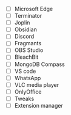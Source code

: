 - [ ]  Microsoft Edge
- [ ]  Terminator
- [ ]  Joplin
- [ ]  Obsidian
- [ ]  Discord
- [ ]  Fragmants
- [ ]  OBS Studio
- [ ]  BleachBit
- [ ]  MongoDB Compass
- [ ]  VS code
- [ ]  WhatsApp
- [ ]  VLC media player
- [ ]  OnlyOffice
- [ ]  Tweaks
- [ ]  Extension manager